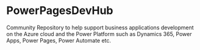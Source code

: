 # PowerPagesDevHub
Community Repository to help support business applications development on the Azure cloud and the Power Platform such as Dynamics 365, Power Apps, Power Pages, Power Automate etc.
